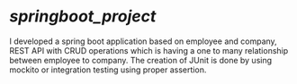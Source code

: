 # _springboot_project_
I developed a spring boot application based on employee and company, REST API with CRUD operations which is having a one to many relationship between employee to company. The creation of JUnit is done by using mockito or integration testing using proper assertion.
